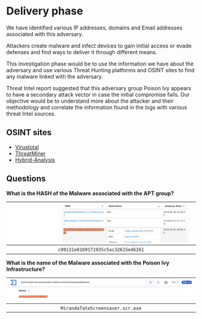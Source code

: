 # Delivery phase

We have identified various IP addresses, domains and Email addresses associated with this adversary.

Attackers create malware and infect devices to gain initial access or evade defenses and find ways to deliver 
it through different means. 

This investigation phase would be to use the information we have about the adversary and use various Threat Hunting 
platforms and OSINT sites to find any malware linked with the adversary.

Threat Intel report suggested that this adversary group Poison lvy appears to have a secondary attack vector in case 
the initial compromise fails. Our objective would be to understand more about the attacker and their methodology and 
correlate the information found in the logs with various threat Intel sources.

## OSINT sites

* [Virustotal](https://www.virustotal.com/gui/file/9709473ab351387aab9e816eff3910b9f28a7a70202e250ed46dba8f820f34a8/community)
* [ThreatMiner](https://www.threatminer.org/host.php?q=23.22.63.114#gsc.tab=0&gsc.q=23.22.63.114&gsc.page=1)
* [Hybrid-Analysis](https://www.hybrid-analysis.com/sample/9709473ab351387aab9e816eff3910b9f28a7a70202e250ed46dba8f820f34a8?environmentId=100)

## Questions

**What is the HASH of the Malware associated with the APT group?**

| ![hash](../../_static/images/splunk-wayne11.png) |
|:------------------------------------------------:|
|        `c99131e0169171935c5ac32615ed6261`        |

**What is the name of the Malware associated with the Poison Ivy Infrastructure?**

| ![malware name](../../_static/images/splunk-wayne12.png) |
|:--------------------------------------------------------:|
|             `MirandaTateScreensaver.scr.exe`             |


